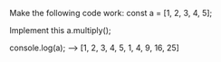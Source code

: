 Make the following code work:
const a = [1, 2, 3, 4, 5];

Implement this
a.multiply();

console.log(a); --> [1, 2, 3, 4, 5, 1, 4, 9, 16, 25]
